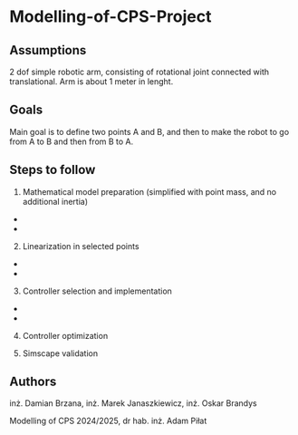 # Modelling-of-CPS-Project

## Assumptions

2 dof simple robotic arm, consisting of rotational joint connected with translational. Arm is about 1 meter in lenght.

## Goals

Main goal is to define two points A and B, and then to make the robot to go from A to B and then from B to A.


## Steps to follow

1. Mathematical model preparation (simplified with point mass, and no additional inertia)

- 

- 

2. Linearization in selected points

- 

- 

3. Controller selection and implementation

-

-

4. Controller optimization

5. Simscape validation


## Authors
inż. Damian Brzana, inż. Marek Janaszkiewicz, inż. Oskar Brandys

Modelling of CPS 2024/2025, dr hab. inż. Adam Piłat
